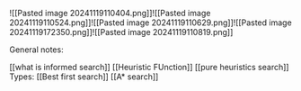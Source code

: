 ![[Pasted image 20241119110404.png]]![[Pasted image 20241119110524.png]]![[Pasted image 20241119110629.png]]![[Pasted image 20241119172350.png]]![[Pasted image 20241119110819.png]]


General notes:

[[what is informed search]]
[[Heuristic FUnction]]
	[[pure heuristics search]]
Types:
	[[Best first search]]
	[[A* search]]
	
	